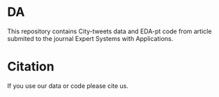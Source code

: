 # DA

This repository contains City-tweets data and EDA-pt code from article submited to the journal Expert Systems with Applications.

# Citation
If you use our data or code please  cite us.
